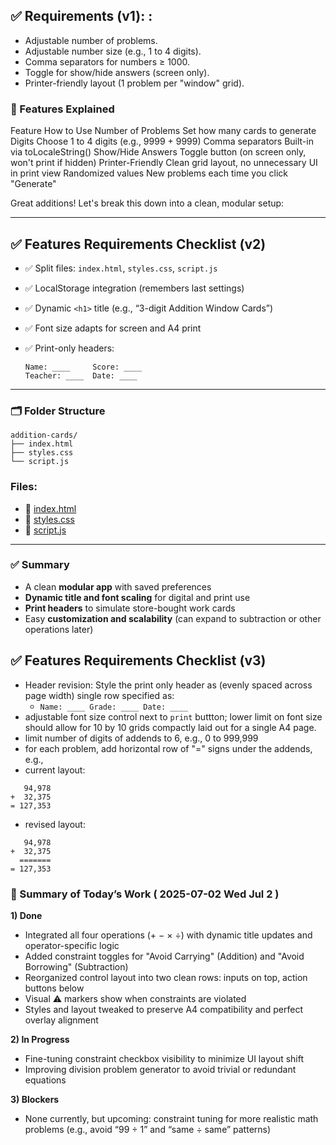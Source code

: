 ## ✅ Requirements (v1): :
 - Adjustable number of problems.
 - Adjustable number size (e.g., 1 to 4 digits).
 - Comma separators for numbers ≥ 1000.
 - Toggle for show/hide answers (screen only).
 - Printer-friendly layout (1 problem per "window" grid).

### 🧩 Features Explained
Feature	How to Use
Number of Problems	Set how many cards to generate
Digits	Choose 1 to 4 digits (e.g., 9999 + 9999)
Comma separators	Built-in via toLocaleString()
Show/Hide Answers	Toggle button (on screen only, won't print if hidden)
Printer-Friendly	Clean grid layout, no unnecessary UI in print view
Randomized values	New problems each time you click "Generate"

Great additions! Let's break this down into a clean, modular setup:

---

## ✅ Features Requirements Checklist (v2)
 
* ✅ Split files: `index.html`, `styles.css`, `script.js`
* ✅ LocalStorage integration (remembers last settings)
* ✅ Dynamic `<h1>` title (e.g., “3-digit Addition Window Cards”)
* ✅ Font size adapts for screen and A4 print
* ✅ Print-only headers:

  ```
  Name: ____     Score: ____
  Teacher: ____  Date: ____
  ```

---

### 🗂 Folder Structure

```
addition-cards/
├── index.html
├── styles.css
└── script.js
```

### Files:
 -  📄 [index.html](index.html)
 -  🎨 [styles.css](styles.css)
 -  🧠 [script.js](script.js)



---

### ✅ Summary

* A clean **modular app** with saved preferences
* **Dynamic title and font scaling** for digital and print use
* **Print headers** to simulate store-bought work cards
* Easy **customization and scalability** (can expand to subtraction or other operations later)

 
## ✅ Features Requirements Checklist (v3)
 - Header revision: Style the print only header as (evenly spaced across page width) single row specified as:  
   - ```Name: ____ Grade: ____ Date: ____```
 - adjustable font size control next to `print` buttton; lower limit on font size should allow for 10 by 10 grids compactly laid out for a single A4 page.
 - limit number of digits of addends to 6, e.g., 0 to 999,999
  - for each problem, add horizontal row of "=" signs under the addends, e.g., 
   - current layout:
```
   94,978
+  32,375
= 127,353
```
   - revised layout: 
```
   94,978
+  32,375
  =======
= 127,353
```


### 📌 Summary of Today’s Work ( 2025-07-02 Wed Jul 2 )

**1) Done**

* Integrated all four operations (+ − × ÷) with dynamic title updates and operator-specific logic
* Added constraint toggles for "Avoid Carrying" (Addition) and "Avoid Borrowing" (Subtraction)
* Reorganized control layout into two clean rows: inputs on top, action buttons below
* Visual ⚠ markers show when constraints are violated
* Styles and layout tweaked to preserve A4 compatibility and perfect overlay alignment

**2) In Progress**

* Fine-tuning constraint checkbox visibility to minimize UI layout shift
* Improving division problem generator to avoid trivial or redundant equations

**3) Blockers**

* None currently, but upcoming: constraint tuning for more realistic math problems (e.g., avoid “99 ÷ 1” and “same ÷ same” patterns)